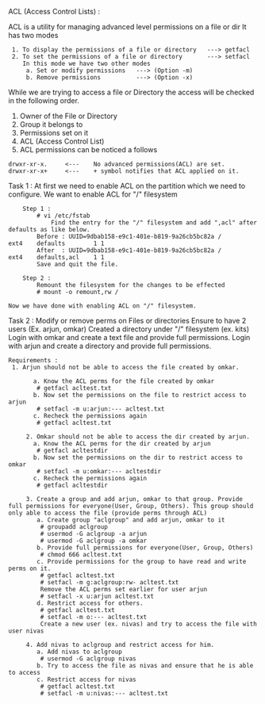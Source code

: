 ACL (Access Control Lists) : 

ACL is a utility for managing advanced level permissions on a file or dir
It has two modes

```
 1. To display the permissions of a file or directory 	---> getfacl
 2. To set the permissions of a file or directory 		---> setfacl
	In this mode we have two other modes
	 a. Set or modify permissions	---> (Option -m)
	 b. Remove permissions			---> (Option -x)
```
While we are trying to access a file or Directory the access will be checked in the following order.	 
1. Owner of the File or Directory
2. Group it belongs to
3. Permissions set on it
4. ACL (Access Control List)
5. ACL permissions can be noticed a follows
```
drwxr-xr-x.		<---	No advanced permissions(ACL) are set.
drwxr-xr-x+		<---	+ symbol notifies that ACL applied on it.
```
Task 1 : At first we need to enable ACL on the partition which we need to configure.
	We want to enable ACL for "/" filesystem
```
	Step 1 : 
		# vi /etc/fstab
			Find the entry for the "/" filesystem and add ",acl" after defaults as like below.
		Before : UUID=9dbab158-e9c1-401e-b819-9a26cb5bc82a /                       ext4    defaults        1 1
		After  : UUID=9dbab158-e9c1-401e-b819-9a26cb5bc82a /                       ext4    defaults,acl    1 1
		Save and quit the file.
		
	Step 2 :
		Remount the filesystem for the changes to be effected
		# mount -o remount,rw /
```		
	Now we have done with enabling ACL on "/" filesystem.

Task 2 : Modify or remove perms on Files or directories
	Ensure to have 2 users (Ex. arjun, omkar)
	Created a directory under "/" filesystem (ex. kits)
	Login with omkar and create a text file and provide full permissions.
	Login with arjun and create a directory and provide full permissions.
	
	Requirements : 
	 1. Arjun should not be able to access the file created by omkar.
```
	   a. Know the ACL perms for the file created by omkar
		# getfacl acltest.txt
	   b. Now set the permissions on the file to restrict access to arjun
	    # setfacl -m u:arjun:--- acltest.txt
	   c. Recheck the permissions again
	    # getfacl acltest.txt
		
	 2. Omkar should not be able to access the dir created by arjun.
	   a. Know the ACL perms for the dir created by arjun
		# getfacl acltestdir
	   b. Now set the permissions on the dir to restrict access to omkar
	    # setfacl -m u:omkar:--- acltestdir
	   c. Recheck the permissions again
	    # getfacl acltestdir
		
	 3. Create a group and add arjun, omkar to that group. Provide full permissions for everyone(User, Group, Others). This group should only able to access the file (provide perms through ACL)
	    a. Create group "aclgroup" and add arjun, omkar to it
		 # groupadd aclgroup
		 # usermod -G aclgroup -a arjun
		 # usermod -G aclgroup -a omkar
		b. Provide full permissions for everyone(User, Group, Others)
		 # chmod 666 acltest.txt
		c. Provide permissions for the group to have read and write perms on it.
		 # getfacl acltest.txt
		 # setfacl -m g:aclgroup:rw- acltest.txt
		 Remove the ACL perms set earlier for user arjun
		 # setfacl -x u:arjun acltest.txt
		d. Restrict access for others.
		 # getfacl acltest.txt
		 # setfacl -m o:--- acltest.txt
		 Create a new user (ex. nivas) and try to access the file with user nivas
	 
	 4. Add nivas to aclgroup and restrict access for him.
		a. Add nivas to aclgroup
		 # usermod -G aclgroup nivas
		b. Try to access the file as nivas and ensure that he is able to access
		c. Restrict access for nivas
		 # getfacl acltest.txt
		 # setfacl -m u:nivas:--- acltest.txt
```